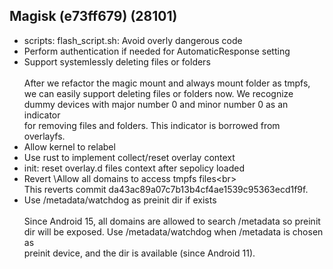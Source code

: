 ## Magisk (e73ff679) (28101)
- scripts: flash_script.sh: Avoid overly dangerous code
- Perform authentication if needed for AutomaticResponse setting
- Support systemlessly deleting files or folders<br><br>After we refactor the magic mount and always mount folder as tmpfs,<br>we can easily support deleting files or folders now. We recognize<br>dummy devices with major number 0 and minor number 0 as an indicator<br>for removing files and folders. This indicator is borrowed from<br>overlayfs.
- Allow kernel to relabel
- Use rust to implement collect/reset overlay context
- init: reset overlay.d files context after sepolicy loaded
- Revert \Allow all domains to access tmpfs files\<br><br>This reverts commit da43ac89a07c7b13b4cf4ae1539c95363ecd1f9f.
- Use /metadata/watchdog as preinit dir if exists<br><br>Since Android 15, all domains are allowed to search /metadata so preinit<br>dir will be exposed. Use /metadata/watchdog when /metadata is chosen as<br>preinit device, and the dir is available (since Android 11).
